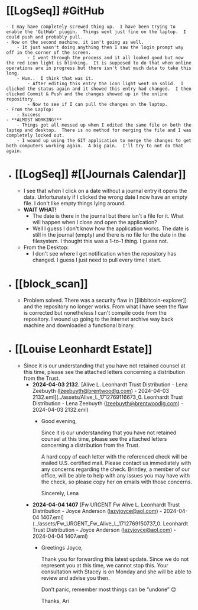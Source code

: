 # [[LogSeq]] #GitHub
	- I may have completely screwed thing up.  I have been trying to enable the 'GitHub' plugin.  Things went just fine on the laptop.  I could push and probably pull.
	- Now on the second machine, it isn't going as well.
		- It just wasn't doing anything then I saw the login prompt way off in the corner of the screen.
			- I went through the process and it all looked good but now the red icon light is blinking.  It is supposed to do that when online operations are in progress but there isn't that much data to take this long.
		- Hum..  I think that was it.
			- After editing this entry the icon light went on solid.  I clicked the status again and it showed this entry had changed.  I then clicked Commit & Push and the changes showed up in the online repository.
			- Now to see if I can pull the changes on the laptop.
	- From the LapTop:
		- Success
	- **ALMOST WORKING!**
		- Things got all messed up when I edited the same file on both the laptop and desktop.  There is no method for merging the file and I was completely locked out.
		- I wound up using the GIT application to merge the changes to get both computers working again.  A big pain.  I'll try to not do that again.
- # [[LogSeq]] #[[Journals Calendar]]
	- I see that when I click on a date without a journal entry it opens the data.  Unfortunately if I clicked the wrong date I now have an empty file.  I don't like empty things lying around.
	- **WAIT WHAT!**
		- The date is there in the journal but there isn't a file for it.  What will happen when I close and open the application?
		- Well I guess I don't know how the application works.  The date is still in the journal (empty) and there is no file for the date in the filesystem.  I thought this was a 1-to-1 thing.  I guess not.
	- From the Desktop:
		- I don't see where I get notification when the repository has changed.  I guess I just need to pull every time I start.
- # [[block_scan]]
	- Problem solved.  There was a security flaw in [[libbitcoin-explorer]] and the repository no longer works.  From what I have seen the flaw is corrected but nonetheless I can't compile code from the repository.  I wound up going to the internet archive way back machine and downloaded a functional binary.
- # [[Louise Leonhardt Estate]]
	- Since it is our understanding that you have not retained counsel at this time, please see the attached letters concerning a distribution from the Trust.
		- **2024-04-03 2132.** [Alive L. Leonhardt Trust Distribution - Lena Zeebuyth (lzeebuyth@brentwoodlg.com) - 2024-04-03 2132.eml](../assets/Alive_L_1712769116673_0. Leonhardt Trust Distribution - Lena Zeebuyth (lzeebuyth@brentwoodlg.com) - 2024-04-03 2132.eml)
			- Good evening,
			  
			  Since it is our understanding that you have not retained counsel at this time, please see the attached letters concerning a distribution from the Trust.
			  
			  A hard copy of each letter with the referenced check will be mailed U.S. certified mail. Please contact us immediately with any concerns regarding the check. Brintley, a member of our office, will be able to help with any issues you may have with the check, so please copy her on emails with those concerns.
			  
			  Sincerely,
			  Lena
		- **2024-04-04 1407** [Fw  URGENT  Fw  Alive L. Leonhardt Trust Distribution - Joyce Anderson (lazyjoyce@aol.com) - 2024-04-04 1407.eml](../assets/Fw_URGENT_Fw_Alive_L_1712769150737_0. Leonhardt Trust Distribution - Joyce Anderson (lazyjoyce@aol.com) - 2024-04-04 1407.eml)
			- Greetings Joyce,
			  
			  Thank you for forwarding this latest update. Since we do not represent you at this time, we cannot stop this. Your consultation with Stacey is on Monday and she will be able to review and advise you then.
			  
			  Don’t panic, remember most things can be “undone” 😊
			  
			  Thanks,
			  Ari